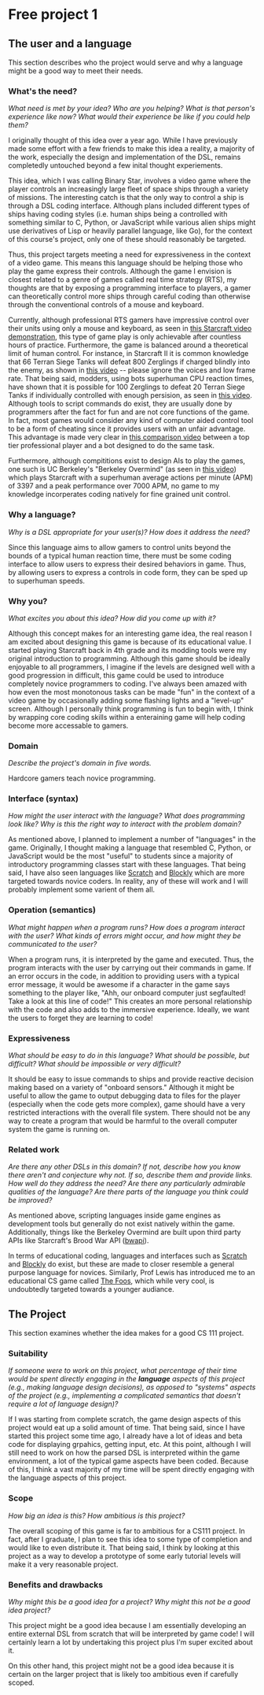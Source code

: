 # Free project 1

## The user and a language
This section describes who the project would serve and why a language might be a
good way to meet their needs.

### What's the need?
_What need is met by your idea? Who are you helping? What is that person's
experience like now? What would their experience be like if you could help 
them?_

I originally thought of this idea over a year ago. While I have previously 
made some effort with a few friends to make this idea a reality, a majority
of the work, especially the design and implementation of the DSL, remains
completedly untouched beyond a few inital thought experiements.

This idea, which I was calling Binary Star, involves a video game where
the player controls an increasingly large fleet of space ships through a
variety of missions. The interesting catch is that the only way to
control a ship is through a DSL coding interface. Although plans included
different types of ships having coding styles (i.e. human ships being a
controlled with something similar to C, Python, or JavaScript while various
alien ships might use derivatives of Lisp or heavily parallel language,
like Go), for the context of this course's project, only one of these should
reasonably be targeted.

Thus, this project targets meeting a need for expressiveness in the context of
a video game. This means this language should be helping those who play the
game express their controls. Although the game I envision is closest related to
a genre of games called real time strategy (RTS), my thoughts are that by
exposing a programming interface to players, a gamer can theoretically control
more ships through careful coding than otherwise through the conventional 
controls of a mouse and keyboard.

Currently, although professional RTS gamers have impressive control over their
units using only a mouse and keyboard, as seen in
[this Starcraft video demonstration](https://www.youtube.com/watch?v=YbpCLqryN-Q),
this type of game play is only achievable after countless hours of practice.
Furthermore, the game is balanced around a theoretical limit of human control.
For instance, in Starcraft II it is common knowledge that 66 Terran Siege Tanks
will defeat 800 Zerglings if charged blindly into the enemy, as shown in
[this video](https://www.youtube.com/watch?v=SS6totiGZik) -- please ignore the
voices and low frame rate. That being said, modders, using bots superhuman CPU
reaction times, have shown that it is possible for 100 Zerglings to defeat
20 Terran Siege Tanks if individually controlled with enough persision, as
seen in [this video](https://www.youtube.com/watch?v=IKVFZ28ybQs). Although
tools to script commands do exist, they are usually done by programmers after
the fact for fun and are not core functions of the game. In fact, most games
would consider any kind of computer aided control tool to be a form of cheating
since it provides users with an unfair advantage. This advantage is made very
clear in
[this comparison video](https://www.youtube.com/watch?v=DXUOWXidcY0)
between a top tier professional player and a bot designed to do the same task.

Furthermore, although compititions exist to design AIs to play the games,
one such is UC Berkeley's "Berkeley Overmind" (as seen in 
[this video](https://www.youtube.com/watch?v=fWtpTu9gB20)) which plays
Starcraft with a superhuman average actions per minute (APM) of 3397 and a
peak performance over 7000 APM, no game to my knowledge incorperates coding
natively for fine grained unit control.

### Why a language?
_Why is a DSL appropriate for your user(s)? How does it address the need?_

Since this language aims to allow gamers to control units beyond the bounds of
a typical human reaction time, there must be some coding interface to allow
users to express their desired behaviors in game. Thus, by allowing users
to express a controls in code form, they can be sped up to superhuman speeds.

### Why you?
_What excites you about this idea? How did you come up with it?_

Although this concept makes for an interesting game idea, the real reason I
am excited about designing this game is because of its educational value. I
started playing Starcraft back in 4th grade and its modding tools 
were my original introduction to programming. Although this game should be
ideally enjoyable to all programmers, I imagine if the levels are designed
well with a good progression in difficult, this game could be used to introduce
completely novice programmers to coding. I've always been amazed with how
even the most monotonous tasks can be made "fun" in the context of a video
game by occasionally adding some flashing lights and a "level-up" screen.
Although I personally think programming is fun to begin with, I think by
wrapping core coding skills within a enteraining game will help coding
become more accessable to gamers.

### Domain
_Describe the project's domain in five words._

Hardcore gamers teach novice programming.

### Interface (syntax)
_How might the user interact with the language? What does programming look 
like? Why is this the right way to interact with the problem domain?_ 

As mentioned above, I planned to implement a number of "languages" in the game.
Originally, I thought making a language that resembled C, Python,
or JavaScript would be the most "useful" to students since a majority of
introductory programming classes start with these languages. That being said,
I have also seen languages like
[Scratch](https://scratch.mit.edu/) and
[Blockly](https://developers.google.com/blockly/) which are more targeted
towards novice coders. In reality, any of these will work and I will probably
implement some varient of them all.

### Operation (semantics)
_What might happen when a program runs? How does a program interact with the
user? What kinds of errors might occur, and how might they be communicated to
the user?_

When a program runs, it is interpreted by the game and executed. Thus, the
program interacts with the user by carrying out their commands in game. If an
error occurs in the code, in addition to providing users with a typical error
message, it would be awesome if a character in the game says something to the
player like, "Ahh, our onboard computer just segfaulted! Take a look at this
line of code!" This creates an more personal relationship with the code and
also adds to the immersive experience. Ideally, we want the users to forget
they are learning to code!


### Expressiveness
_What should be easy to do in this language? What should be possible, but
difficult? What should be impossible or very difficult?_

It should be easy to issue commands to ships and provide reactive decision
making based on a variety of "onboard sensors." Although it might be useful
to allow the game to output debugging data to files for the player (especially
when the code gets more complex), game should have a very restricted
interactions with the overall file system. There should not be any way to
create a program that would be harmful to the overall computer system the
game is running on.

### Related work
_Are there any other DSLs in this domain? If not, describe how you know there
aren't and conjecture why not. If so, describe them and provide links. How well 
do they address the need? Are there any particularly admirable qualities of the
language? Are there parts of the language you think could be improved?_

As mentioned above, scripting languages inside game engines as development
tools but generally do not exist natively within the game. Additionally,
things like the Berkeley Overmind are built upon third party APIs like
Starcraft's Brood War API ([bwapi](https://github.com/bwapi/bwapi)).

In terms of educational coding, languages and interfaces such as
[Scratch](https://scratch.mit.edu/) and
[Blockly](https://developers.google.com/blockly/) do exist, but these
are made to closer resemble a general purpose language for novices.
Similarly, Prof Lewis has introduced me to an educational CS game called
[The Foos](http://thefoos.com/), which while very cool, is 
undoubtedly targeted towards a younger audiance.

## The Project
This section examines whether the idea makes for a good CS 111 project.


### Suitability
_If someone were to work on this project, what percentage of their time would be
spent directly engaging in the **language** aspects of this project (e.g.,
making language design decisions), as opposed to "systems" aspects of the
project (e.g., implementing a complicated semantics that doesn't require a lot
of language design)?_

If I was starting from complete scratch, the game design aspects of this
project would eat up a solid amount of time. That being said, since I have
started this project some time ago, I already have a lot of ideas and 
beta code for displaying grpahics, getting input, etc. At this point,
although I will still need to work on how the parsed DSL is interpreted
within the game environment, a lot of the typical game aspects have been coded.
Because of this, I think a vast majority of my time will be spent directly
engaging with the language aspects of this project.

### Scope
_How big an idea is this? How ambitious is this project?_

The overall scoping of this game is far to ambitious for a CS111 project. In
fact, after I graduate, I plan to see this idea to some type of completion and
would like to even distribute it. That being said, I think by looking at this
project as a way to develop a prototype of some early tutorial levels will
make it a very reasonable project.

### Benefits and drawbacks
_Why might this be a good idea for a project? Why might this not be a good idea 
project?_

This project might be a good idea because I am essentially developing an entire
external DSL from scratch that will be interpreted by game code! I will
certainly learn a lot by undertaking this project plus I'm super excited
about it.

On this other hand, this project might not be a good idea because it is certain
on the larger project that is likely too ambitious even if carefully scoped.